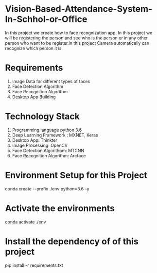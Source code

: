 # Vision-Based-Attendance-System-In-Schhol-or-Office

In this project we create how to face recognization app. In this project we will be registering the person and see who is the person or in any other person who want to be register.In this project Camera automatically can recognize which person it is.
# Requirements 
  1. Image Data for different types of faces
  2. Face Detection Algorithm
  3. Face Recognition Algorithm
  4. Desktop App Building

# Technology Stack
  1. Programming language python 3.6
  2. Deep Learning Framework : MXNET, Keras
  3. Desktop App: Thinkter
  4. Image Processing: OpenCV
  5. Face Detection Algorithom: MTCNN
  6. Face Recognition Algorithm: Arcface
 # Environment Setup for this Project
  conda create --prefix ./env python=3.6 -y
 # Activate the environments
  conda activate ./env
 # Install the dependency of of this project
 pip install -r requirements.txt
 
